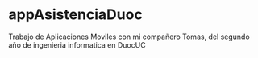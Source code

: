 # appAsistenciaDuoc
Trabajo de Aplicaciones Moviles con mi compañero Tomas, del segundo año de ingenieria informatica en DuocUC
